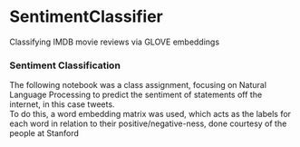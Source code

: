 # SentimentClassifier
Classifying IMDB movie reviews via GLOVE embeddings
### Sentiment Classification
The following notebook was a class assignment, focusing on Natural Language Processing to predict the sentiment of statements off the internet, in this case tweets.
</br>
To do this, a word embedding matrix was used, which acts as the labels for each word in relation to their positive/negative-ness, done courtesy of the people at Stanford 
